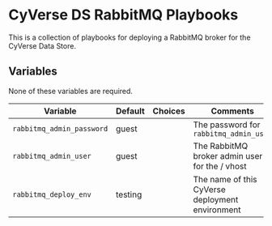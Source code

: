 # CyVerse DS RabbitMQ Playbooks

This is a collection of playbooks for deploying a RabbitMQ broker for the CyVerse Data Store.


## Variables

None of these variables are required.

Variable                  | Default | Choices | Comments
------------------------- | ------- | ------- | --------
`rabbitmq_admin_password` | guest   |         | The password for `rabbitmq_admin_user`
`rabbitmq_admin_user`     | guest   |         | The RabbitMQ broker admin user for the / vhost
`rabbitmq_deploy_env`     | testing |         | The name of this CyVerse deployment environment
